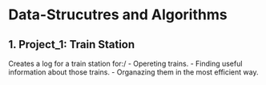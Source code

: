 # Data-Strucutres and Algorithms
## 1. Project_1: Train Station
Creates a log for a train station for:/
	- Opereting trains.
	- Finding useful information about those trains.
	- Organazing them in the most efficient way.

